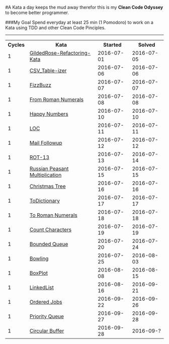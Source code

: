 #A Kata a day keeps the mud away
therefor this is my <b>Clean Code Odyssey</b> to become better programmer.

###My Goal
Spend everyday at least 25 min (1 Pomodoro) to work on a Kata using TDD and other Clean Code Pinciples.


<hr>	

<table border="0" style="width:100%;">
  <tr>
    <th>Cycles</th>
    <th>Kata</th>
     <th>Started</th>
    <th>Solved</th>
  </tr>
  
  <tr>
    <td>1</td>
    <td><a href="Katas/src/gildedrose/problem/README.md">
    GildedRose-Refactoring-Kata</a></td>
    <td>2016-07-01</td>
    <td>2016-07-05</td>
  </tr>
  
  <tr>
    <td>1</td>
    <td><a href="Katas/src/CSV_Tableizer/">
    CSV_Table-izer</a></td>
    <td>2016-07-06</td>
    <td>2016-07-06</td>
  </tr>
  
  <tr>
    <td>1</td>
    <td><a href="Katas/src/FizzBuzz/">
    FizzBuzz</a></td>
    <td>2016-07-07</td>
    <td>2016-07-07</td>
  </tr>
  
  <tr>
    <td>1</td>
    <td><a href="Katas/src/From_Roman_Numerals/">
    From Roman Numerals</a></td>
    <td>2016-07-08</td>
    <td>2016-07-08</td>
  </tr>
    
  
  <tr>
    <td>1</td>
    <td><a href="Katas/src/Happy_Numbers/">
    Happy Numbers</a></td>
    <td>2016-07-10</td>
    <td>2016-07-10</td>
  </tr>
    
  
  <tr>
    <td>1</td>
    <td><a href="Katas/src/LOC/">
    LOC</a></td>
    <td>2016-07-11</td>
    <td>2016-07-11</td>
  </tr>
  
  
  <tr>
    <td>1</td>
    <td><a href="Katas/src/Mail_Followup/">
    Mail Followup</a></td>
    <td>2016-07-12</td>
    <td>2016-07-12</td>
  </tr>
    
  <tr>
    <td>1</td>
    <td><a href="Katas/src/ROT">
    ROT-13</a></td>
    <td>2016-07-13</td>
    <td>2016-07-14</td>
  </tr>
      
  <tr>
    <td>1</td>
    <td><a href="Katas/src/Russian_Peasant_Multiplication">
    Russian Peasant Multiplication</a></td>
    <td>2016-07-15</td>
    <td>2016-07-15</td>
  </tr>
       
  <tr>
    <td>1</td>
    <td><a href="Katas/src/Christmas_Tree">
    Christmas Tree</a></td>
    <td>2016-07-16</td>
    <td>2016-07-16</td>
  </tr>
        
  <tr>
    <td>1</td>
    <td><a href="Katas/src/To_Dictionary">
    ToDictionary</a></td>
    <td>2016-07-17</td>
    <td>2016-07-17</td>
  </tr>
  
  <tr>
    <td>1</td>
    <td><a href="Katas/src/ToRomanNumerals">
    To Roman Numerals</a></td>
    <td>2016-07-18</td>
    <td>2016-07-18</td>
  </tr>
        
  <tr>
    <td>1</td>
    <td><a href="Katas/src/Count_Characters">
    Count Characters</a></td>
    <td>2016-07-19</td>
    <td>2016-07-19</td>
  </tr>
  
  <tr>
    <td>1</td>
    <td><a href="Katas/src/Bounded_Queue">
    Bounded Queue</a></td>
    <td>2016-07-20</td>
    <td>2016-07-24</td>
  </tr>
  
  <tr>
    <td>1</td>
    <td><a href="Katas/src/Bowling">
    Bowling</a></td>
    <td>2016-07-25</td>
    <td>2016-08-03</td>
  </tr>
  
  <tr>
    <td>1</td>
    <td><a href="Katas/src/Box_Plot">
    BoxPlot</a></td>
    <td>2016-08-08</td>
    <td>2016-08-15</td>
  </tr>
  <tr>
    <td>1</td>
    <td><a href="Katas/src/Linked_List">
    LinkedList</a></td>
    <td>2016-08-16</td>
    <td>2016-09-21</td>
  </tr>
  <tr>
    <td>1</td>
    <td><a href="Katas/src/Ordered_Jobs">
    Ordered Jobs</a></td>
    <td>2016-09-22</td>
    <td>2016-09-26</td>
  </tr>
    
  <tr>
    <td>1</td>
    <td><a href="Katas/src/Priority_Queue">
    Priority Queue</a></td>
    <td>2016-09-27</td>
    <td>2016-09-28</td>
  </tr>
    
  <tr>
    <td>1</td>
    <td><a href="Katas/src/Circular_Buffer">
    Circular Buffer</a></td>
    <td>2016-09-28</td>
    <td>2016-09-?</td>
  </tr>
    
    
</table>
